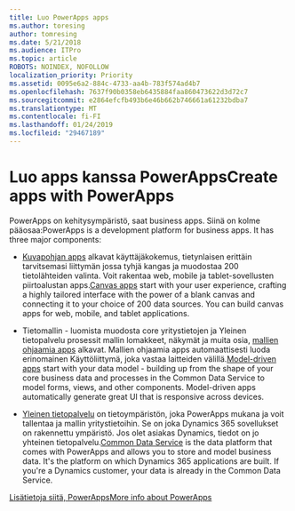 ```yaml
---
title: Luo PowerApps apps
ms.author: toresing
author: tomresing
ms.date: 5/21/2018
ms.audience: ITPro
ms.topic: article
ROBOTS: NOINDEX, NOFOLLOW
localization_priority: Priority
ms.assetid: 0095e6a2-884c-4733-aa4b-783f574ad4b7
ms.openlocfilehash: 7637f90b0358eb6435884faa860473622d3d72c7
ms.sourcegitcommit: e2864efcfb493b6e46b662b746661a61232bdba7
ms.translationtype: MT
ms.contentlocale: fi-FI
ms.lasthandoff: 01/24/2019
ms.locfileid: "29467189"
---
```

# <a name="create-apps-with-powerapps"></a><span data-ttu-id="00c46-102">Luo apps kanssa PowerApps</span><span class="sxs-lookup"><span data-stu-id="00c46-102">Create apps with PowerApps</span></span>

<span data-ttu-id="00c46-p101">PowerApps on kehitysympäristö, saat business apps. Siinä on kolme pääosaa:</span><span class="sxs-lookup"><span data-stu-id="00c46-p101">PowerApps is a development platform for business apps. It has three major components:</span></span> 
  
- <span data-ttu-id="00c46-p102">[Kuvapohjan apps](https://go.microsoft.com/fwlink/?linkid=874495) alkavat käyttäjäkokemus, tietynlaisen erittäin tarvitsemasi liittymän jossa tyhjä kangas ja muodostaa 200 tietolähteiden valinta. Voit rakentaa web, mobile ja tablet-sovellusten piirtoalustan apps.</span><span class="sxs-lookup"><span data-stu-id="00c46-p102">[Canvas apps](https://go.microsoft.com/fwlink/?linkid=874495) start with your user experience, crafting a highly tailored interface with the power of a blank canvas and connecting it to your choice of 200 data sources. You can build canvas apps for web, mobile, and tablet applications.</span></span> 
    
- <span data-ttu-id="00c46-p103">Tietomallin - luomista muodosta core yritystietojen ja Yleinen tietopalvelu prosessit mallin lomakkeet, näkymät ja muita osia, [mallien ohjaamia apps](https://go.microsoft.com/fwlink/?linkid=874496) alkavat. Mallien ohjaamia apps automaattisesti luoda erinomainen Käyttöliittymä, joka vastaa laitteiden välillä.</span><span class="sxs-lookup"><span data-stu-id="00c46-p103">[Model-driven apps](https://go.microsoft.com/fwlink/?linkid=874496) start with your data model - building up from the shape of your core business data and processes in the Common Data Service to model forms, views, and other components. Model-driven apps automatically generate great UI that is responsive across devices.</span></span> 
    
- <span data-ttu-id="00c46-p104">[Yleinen tietopalvelu](https://go.microsoft.com/fwlink/?linkid=874497) on tietoympäristön, joka PowerApps mukana ja voit tallentaa ja mallin yritystietoihin. Se on joka Dynamics 365 sovellukset on rakennettu ympäristö. Jos olet asiakas Dynamics, tiedot on jo yhteinen tietopalvelu.</span><span class="sxs-lookup"><span data-stu-id="00c46-p104">[Common Data Service](https://go.microsoft.com/fwlink/?linkid=874497) is the data platform that comes with PowerApps and allows you to store and model business data. It's the platform on which Dynamics 365 applications are built. If you're a Dynamics customer, your data is already in the Common Data Service.</span></span> 
    
[<span data-ttu-id="00c46-112">Lisätietoja siitä, PowerApps</span><span class="sxs-lookup"><span data-stu-id="00c46-112">More info about PowerApps</span></span>](https://go.microsoft.com/fwlink/?linkid=874498)
  

